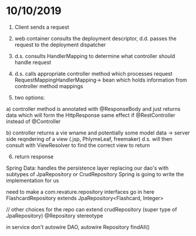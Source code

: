 # 10/10/2019

1) Client sends a request

2) web container consults the deployment descriptor, d.d. passes the request to the deployment dispatcher

3) d.s. consults HandlerMapping to determine what controller should handle request

4) d.s. calls appropriate controller method which processes request
RequestMappingHandlerMapping-> bean which holds information from controller method mappings

5) two options:

a) controller method is annotated with @ResponseBody and just returns data which will form the HttpResponse
same effect if @RestController instead of @Controller

b) controller returns a vie wname and potentially some model data -> server side reqndering of a view (.jsp, PhlymeLeaf, freemaker)
d.s. will then consult with ViewResolver to find the correct view to return

6) return response

Spring Data:
handles the persistence layer
replacing our dao's with subtypes of JpaRepository or CrudRepository
Spring is going to write the implementation for us

need to make a com.revature.repository
interfaces go in here
FlashcardRepository extends JpaRepository<Flashcard, Integer>

// other choices for the repo can extend crudRepository (super type of JpaRepository)
@Repository stereotype

in service don't autowire DAO, autowire Repository
findAll()
